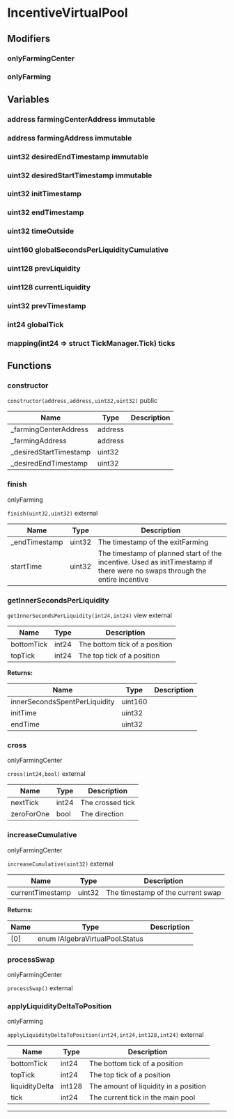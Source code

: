 

# IncentiveVirtualPool

## Modifiers
### onlyFarmingCenter









### onlyFarming











## Variables
### address farmingCenterAddress immutable



### address farmingAddress immutable



### uint32 desiredEndTimestamp immutable



### uint32 desiredStartTimestamp immutable



### uint32 initTimestamp 



### uint32 endTimestamp 



### uint32 timeOutside 



### uint160 globalSecondsPerLiquidityCumulative 



### uint128 prevLiquidity 



### uint128 currentLiquidity 



### uint32 prevTimestamp 



### int24 globalTick 



### mapping(int24 &#x3D;&gt; struct TickManager.Tick) ticks 




## Functions
### constructor


`constructor(address,address,uint32,uint32)`  public





| Name | Type | Description |
| ---- | ---- | ----------- |
| _farmingCenterAddress | address |  |
| _farmingAddress | address |  |
| _desiredStartTimestamp | uint32 |  |
| _desiredEndTimestamp | uint32 |  |


### finish

onlyFarming

`finish(uint32,uint32)`  external





| Name | Type | Description |
| ---- | ---- | ----------- |
| _endTimestamp | uint32 | The timestamp of the exitFarming |
| startTime | uint32 | The timestamp of planned start of the incentive. Used as initTimestamp if there were no swaps through the entire incentive |


### getInnerSecondsPerLiquidity


`getInnerSecondsPerLiquidity(int24,int24)` view external





| Name | Type | Description |
| ---- | ---- | ----------- |
| bottomTick | int24 | The bottom tick of a position |
| topTick | int24 | The top tick of a position |

**Returns:**

| Name | Type | Description |
| ---- | ---- | ----------- |
| innerSecondsSpentPerLiquidity | uint160 |  |
| initTime | uint32 |  |
| endTime | uint32 |  |

### cross

onlyFarmingCenter

`cross(int24,bool)`  external





| Name | Type | Description |
| ---- | ---- | ----------- |
| nextTick | int24 | The crossed tick |
| zeroForOne | bool | The direction |


### increaseCumulative

onlyFarmingCenter

`increaseCumulative(uint32)`  external





| Name | Type | Description |
| ---- | ---- | ----------- |
| currentTimestamp | uint32 | The timestamp of the current swap |

**Returns:**

| Name | Type | Description |
| ---- | ---- | ----------- |
| [0] | enum IAlgebraVirtualPool.Status |  |

### processSwap

onlyFarmingCenter

`processSwap()`  external







### applyLiquidityDeltaToPosition

onlyFarming

`applyLiquidityDeltaToPosition(int24,int24,int128,int24)`  external





| Name | Type | Description |
| ---- | ---- | ----------- |
| bottomTick | int24 | The bottom tick of a position |
| topTick | int24 | The top tick of a position |
| liquidityDelta | int128 | The amount of liquidity in a position |
| tick | int24 | The current tick in the main pool |




---


